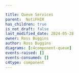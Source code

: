 ```yaml
---

title: Queue Services
parent:  NotiFHIR
has_children: true
is_not_draft: false
last_modified_date: 2024-05-28
owner: Ross Buggins
author: Ross Buggins
diagrams: [c4component-queue]
events-raised: []
events-consumed: []
c4type: component
---
```

